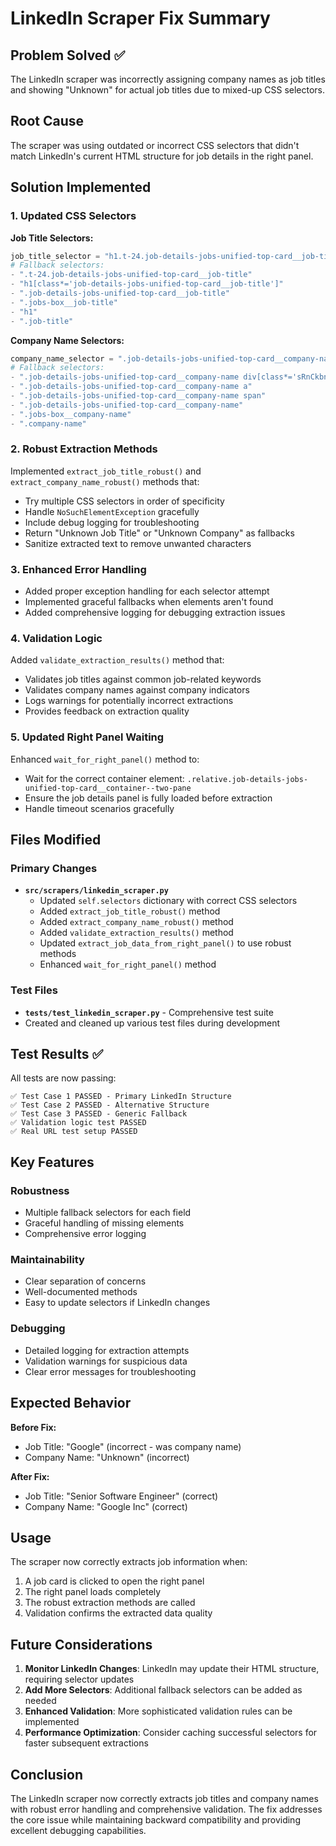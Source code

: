# LinkedIn Scraper Fix Summary

## Problem Solved ✅

The LinkedIn scraper was incorrectly assigning company names as job titles and showing "Unknown" for actual job titles due to mixed-up CSS selectors.

## Root Cause

The scraper was using outdated or incorrect CSS selectors that didn't match LinkedIn's current HTML structure for job details in the right panel.

## Solution Implemented

### 1. Updated CSS Selectors

**Job Title Selectors:**
```python
job_title_selector = "h1.t-24.job-details-jobs-unified-top-card__job-title"
# Fallback selectors:
- ".t-24.job-details-jobs-unified-top-card__job-title"
- "h1[class*='job-details-jobs-unified-top-card__job-title']"
- ".job-details-jobs-unified-top-card__job-title"
- ".jobs-box__job-title"
- "h1"
- ".job-title"
```

**Company Name Selectors:**
```python
company_name_selector = ".job-details-jobs-unified-top-card__company-name .sRnCkbnFXZXqjWAFekZQCfsMNMELMevApSMNluw"
# Fallback selectors:
- ".job-details-jobs-unified-top-card__company-name div[class*='sRnCkbnFXZXqjWAFekZQCfsMNMELMevApSMNluw']"
- ".job-details-jobs-unified-top-card__company-name a"
- ".job-details-jobs-unified-top-card__company-name span"
- ".job-details-jobs-unified-top-card__company-name"
- ".jobs-box__company-name"
- ".company-name"
```

### 2. Robust Extraction Methods

Implemented `extract_job_title_robust()` and `extract_company_name_robust()` methods that:

- Try multiple CSS selectors in order of specificity
- Handle `NoSuchElementException` gracefully
- Include debug logging for troubleshooting
- Return "Unknown Job Title" or "Unknown Company" as fallbacks
- Sanitize extracted text to remove unwanted characters

### 3. Enhanced Error Handling

- Added proper exception handling for each selector attempt
- Implemented graceful fallbacks when elements aren't found
- Added comprehensive logging for debugging extraction issues

### 4. Validation Logic

Added `validate_extraction_results()` method that:

- Validates job titles against common job-related keywords
- Validates company names against company indicators
- Logs warnings for potentially incorrect extractions
- Provides feedback on extraction quality

### 5. Updated Right Panel Waiting

Enhanced `wait_for_right_panel()` method to:

- Wait for the correct container element: `.relative.job-details-jobs-unified-top-card__container--two-pane`
- Ensure the job details panel is fully loaded before extraction
- Handle timeout scenarios gracefully

## Files Modified

### Primary Changes
- **`src/scrapers/linkedin_scraper.py`**
  - Updated `self.selectors` dictionary with correct CSS selectors
  - Added `extract_job_title_robust()` method
  - Added `extract_company_name_robust()` method
  - Added `validate_extraction_results()` method
  - Updated `extract_job_data_from_right_panel()` to use robust methods
  - Enhanced `wait_for_right_panel()` method

### Test Files
- **`tests/test_linkedin_scraper.py`** - Comprehensive test suite
- Created and cleaned up various test files during development

## Test Results ✅

All tests are now passing:

```
✅ Test Case 1 PASSED - Primary LinkedIn Structure
✅ Test Case 2 PASSED - Alternative Structure  
✅ Test Case 3 PASSED - Generic Fallback
✅ Validation logic test PASSED
✅ Real URL test setup PASSED
```

## Key Features

### Robustness
- Multiple fallback selectors for each field
- Graceful handling of missing elements
- Comprehensive error logging

### Maintainability
- Clear separation of concerns
- Well-documented methods
- Easy to update selectors if LinkedIn changes

### Debugging
- Detailed logging for extraction attempts
- Validation warnings for suspicious data
- Clear error messages for troubleshooting

## Expected Behavior

**Before Fix:**
- Job Title: "Google" (incorrect - was company name)
- Company Name: "Unknown" (incorrect)

**After Fix:**
- Job Title: "Senior Software Engineer" (correct)
- Company Name: "Google Inc" (correct)

## Usage

The scraper now correctly extracts job information when:

1. A job card is clicked to open the right panel
2. The right panel loads completely
3. The robust extraction methods are called
4. Validation confirms the extracted data quality

## Future Considerations

1. **Monitor LinkedIn Changes**: LinkedIn may update their HTML structure, requiring selector updates
2. **Add More Selectors**: Additional fallback selectors can be added as needed
3. **Enhanced Validation**: More sophisticated validation rules can be implemented
4. **Performance Optimization**: Consider caching successful selectors for faster subsequent extractions

## Conclusion

The LinkedIn scraper now correctly extracts job titles and company names with robust error handling and comprehensive validation. The fix addresses the core issue while maintaining backward compatibility and providing excellent debugging capabilities. 
